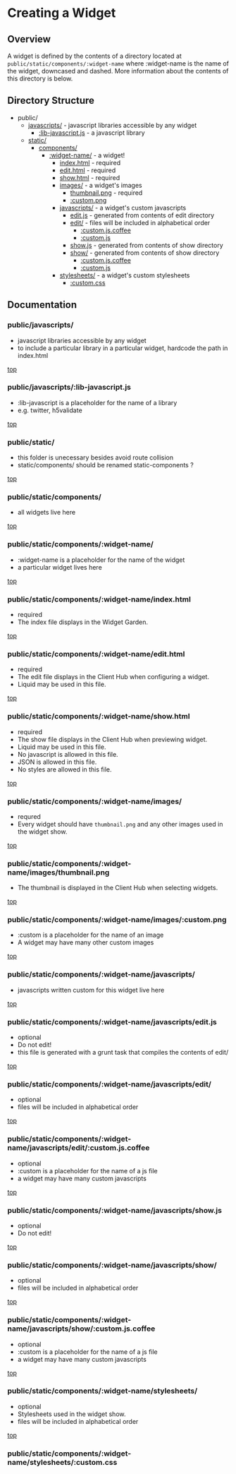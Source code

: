 # Creating a Widget

## Overview

A widget is defined by the contents of a directory located at
`public/static/components/:widget-name` where :widget-name is the name of the
widget, downcased and dashed. More information about the contents of this
directory is below.

## Directory Structure

* public/
    * [javascripts/](#publicjavascripts) - javascript libraries accessible by any widget
        * [:lib-javascript.js](#publicjavascriptslib-javascriptjs) - a javascript library
    * [static/](#publicstatic)
        * [components/](#publicstaticcomponents)
            * [:widget-name/](#publicstaticcomponentswidget-name) - a widget!
                * [index.html](#publicstaticcomponentswidget-nameindexhtml) - required
                * [edit.html](#publicstaticcomponentswidget-nameedithtml) - required
                * [show.html](#publicstaticcomponentswidget-nameshowhtml) - required
                * [images/](#publicstaticcomponentswidget-nameimages) - a widget's images
                    * [thumbnail.png](#publicstaticcomponentswidget-nameimagesthumbnailpng) - required
                    * [:custom.png](#publicstaticcomponentswidget-nameimagescustompng)
                * [javascripts/](#publicstaticcomponentswidget-namejavascripts) - a widget's custom javascripts
                    * [edit.js](#publicstaticcomponentswidget-namejavascriptseditjs) - generated from contents of edit directory
                    * [edit/](#publicstaticcomponentswidget-namejavascriptsedit) - files will be included in alphabetical order
                        * [:custom.js.coffee](#publicstaticcomponentswidget-namejavascriptseditcustomjscoffee)
                        * [:custom.js](#publicstaticcomponentswidget-namejavascriptseditcustomjs)
                    * [show.js](#publicstaticcomponentswidget-namejavascriptsshowjs) - generated from contents of show directory
                    * [show/](#publicstaticcomponentswidget-namejavascriptsshow) - generated from contents of show directory
                        * [:custom.js.coffee](#publicstaticcomponentswidget-namejavascriptsshowcustomjscoffee)
                        * [:custom.js](#publicstaticcomponentswidget-namejavascriptsshowcustomjs)
                * [stylesheets/](#publicstaticcomponentswidget-namestylesheets) - a widget's custom stylesheets
                    * [:custom.css](#publicstaticcomponentswidget-namestylesheetscustomcss)

## Documentation

### public/javascripts/

- javascript libraries accessible by any widget
- to include a particular library in a particular widget, hardcode the path in index.html

[top](#directorystructure)

### public/javascripts/:lib-javascript.js

- :lib-javascript is a placeholder for the name of a library
- e.g. twitter, h5validate

[top](#directorystructure)

### public/static/

- this folder is unecessary besides avoid route collision
- static/components/ should be renamed static-components ?

[top](#directorystructure)

### public/static/components/

- all widgets live here

[top](#directorystructure)

### public/static/components/:widget-name/

- :widget-name is a placeholder for the name of the widget
- a particular widget lives here

[top](#directorystructure)

### public/static/components/:widget-name/index.html

- required
- The index file displays in the Widget Garden.

[top](#directorystructure)

### public/static/components/:widget-name/edit.html

- required
- The edit file displays in the Client Hub when configuring a widget.
- Liquid may be used in this file.

[top](#directorystructure)

### public/static/components/:widget-name/show.html

- required
- The show file displays in the Client Hub when previewing widget.
- Liquid may be used in this file.
- No javascript is allowed in this file.
- JSON is allowed in this file.
- No styles are allowed in this file.

[top](#directorystructure)

### public/static/components/:widget-name/images/

- requred
- Every widget should have `thumbnail.png` and any other images used in the
widget show.

[top](#directorystructure)

### public/static/components/:widget-name/images/thumbnail.png

- The thumbnail is displayed in the Client Hub when selecting widgets.

[top](#directorystructure)

### public/static/components/:widget-name/images/:custom.png

- :custom is a placeholder for the name of an image
- A widget may have many other custom images

[top](#directorystructure)

### public/static/components/:widget-name/javascripts/

- javascripts written custom for this widget live here

[top](#directorystructure)

### public/static/components/:widget-name/javascripts/edit.js

- optional
- Do not edit!
- this file is generated with a grunt task that compiles the contents of edit/

[top](#directorystructure)

### public/static/components/:widget-name/javascripts/edit/

- optional
- files will be included in alphabetical order

[top](#directorystructure)

### public/static/components/:widget-name/javascripts/edit/:custom.js.coffee

- optional
- :custom is a placeholder for the name of a js file
- a widget may have many custom javascripts

[top](#directorystructure)

### public/static/components/:widget-name/javascripts/show.js

- optional
- Do not edit!

[top](#directorystructure)

### public/static/components/:widget-name/javascripts/show/

- optional
- files will be included in alphabetical order

[top](#directorystructure)

### public/static/components/:widget-name/javascripts/show/:custom.js.coffee

- optional
- :custom is a placeholder for the name of a js file
- a widget may have many custom javascripts

[top](#directorystructure)

### public/static/components/:widget-name/stylesheets/

- optional
- Stylesheets used in the widget show.
- files will be included in alphabetical order

[top](#directorystructure)

### public/static/components/:widget-name/stylesheets/:custom.css
